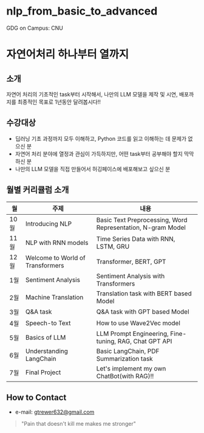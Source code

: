 # nlp_from_basic_to_advanced
GDG on Campus: CNU

# 자연어처리 하나부터 열까지

## 소개
자연어 처리의 기초적인 task부터 시작해서, 나만의 LLM 모델을 제작 및 시연, 배포까지를 최종적인 목표로 1년동안 달려봅시다!!

## 수강대상
- 딥러닝 기초 과정까지 모두 이해하고, Python 코드를 읽고 이해하는 데 문제가 없으신 분
- 자연어 처리 분야에 열정과 관심이 가득하지만, 어떤 task부터 공부해야 할지 막막하신 분
- 나만의 LLM 모델을 직접 만들어서 허깅페이스에 배포해보고 싶으신 분

## 월별 커리큘럼 소개
| 월 | 주제 | 내용 |
| --- | --- | --- |
| 10월 | Introducing NLP | Basic Text Preprocessing, Word Representation, N-gram Model|
| 11월 | NLP with RNN models | Time Series Data with RNN, LSTM, GRU |
| 12월 | Welcome to World of Transformers | Transformer, BERT, GPT |
| 1월 | Sentiment Analysis | Sentiment Analysis with Transformers |
| 2월 | Machine Translation | Translation task with BERT based Model|
| 3월 | Q&A task | Q&A task with GPT based Model |
| 4월 | Speech-to Text | How to use Wave2Vec model |
| 5월 | Basics of LLM | LLM Prompt Engineering, Fine-tuning, RAG, Chat GPT API |
| 6월 | Understanding LangChain | Basic LangChain, PDF Summarization task |
| 7월 | Final Project | Let's implement my own ChatBot(with RAG)!! |

## How to Contact
- e-mail: gtrewer632@gmail.com

> "Pain that doesn't kill me makes me stronger" 
